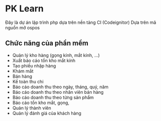 # PK Learn
Đây là dự án lập trình php dựa trên nền tảng CI (Codeignitor)
Dựa trên mã nguồn mở ospos

## Chức năng của phần mềm
* Quản lý kho hàng (gọng kính, mắt kính, ...)
* Xuất báo cáo tồn kho mắt kính
* Tạo phiếu nhập hàng
* Khám mắt
* Bán hàng
* Kế toàn thu chi
* Báo cáo doanh thu theo ngày, tháng, quý, năm
* Báo cáo doanh thu theo nhân viên bán hàng
* Báo cáo doanh thu theo từng sản phẩm
* Báo cáo tồn kho mắt, gọng,
* Quản lý thành viên 
* Quản lý đánh giá của khách hàng
